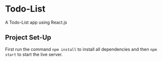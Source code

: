 # Todo-List
A Todo-List app using React.js

## Project Set-Up
First run the command `npm install` to install all dependencies and then `npm start` to start the live server.
